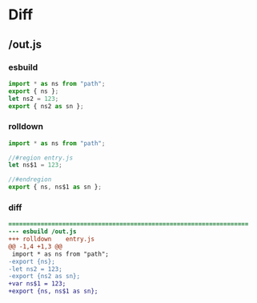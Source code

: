 # Diff
## /out.js
### esbuild
```js
import * as ns from "path";
export { ns };
let ns2 = 123;
export { ns2 as sn };
```
### rolldown
```js
import * as ns from "path";

//#region entry.js
let ns$1 = 123;

//#endregion
export { ns, ns$1 as sn };

```
### diff
```diff
===================================================================
--- esbuild	/out.js
+++ rolldown	entry.js
@@ -1,4 +1,3 @@
 import * as ns from "path";
-export {ns};
-let ns2 = 123;
-export {ns2 as sn};
+var ns$1 = 123;
+export {ns, ns$1 as sn};

```